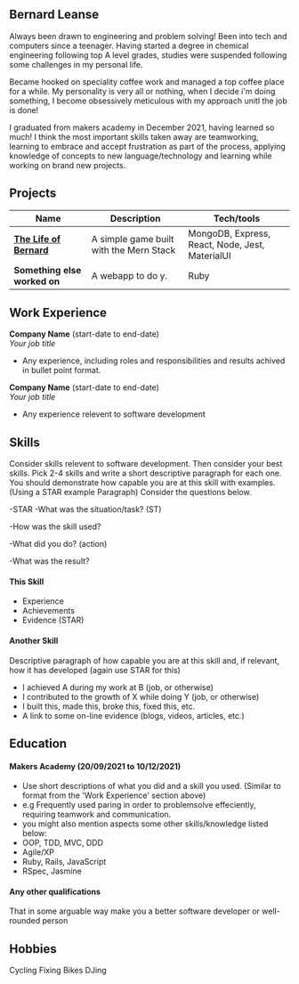 ## Bernard Leanse

Always been drawn to engineering and problem solving! Been into tech and computers since a teenager.
Having started a degree in chemical engineering following top A level grades, studies were suspended following some challenges in my personal life. 

Became hooked on speciality coffee work and managed a top coffee place for a while. My personality is very all or nothing, when I decide i'm doing something,
I become obsessively meticulous with my approach unitl the job is done! 

I graduated from makers academy in December 2021, having learned so much! I think the most important skills taken away are teamworking, learning to embrace and accept frustration as part of the process, applying knowledge of concepts to new language/technology and learning while working on brand new projects.



## Projects

| Name                         | Description       | Tech/tools        |
| ---------------------------- | ----------------- | ----------------- |
| **[The Life of Bernard](https://github.com/marazzo/EP3-Gaming-FE)** | A simple game built with the Mern Stack | MongoDB, Express, React, Node, Jest, MaterialUI |
| **Something else worked on** | A webapp to do y. | Ruby              |

## Work Experience

**Company Name** (start-date to end-date)  
_Your job title_

- Any experience, including roles and responsibilities and results achived in bullet point format.

**Company Name** (start-date to end-date)  
_Your job title_

- Any experience relevent to software development

## Skills

Consider skills relevent to software development. Then consider your best skills. Pick 2-4 skills and write a short descriptive paragraph for each one. You should demonstrate how capable you are at this skill with examples.
(Using a STAR example Paragraph) Consider the questions below.

-STAR
-What was the situation/task? (ST)

-How was the skill used?

-What did you do? (action)

-What was the result?


#### This Skill

- Experience
- Achievements
- Evidence (STAR)

#### Another Skill

Descriptive paragraph of how capable you are at this skill and, if relevant, how it has developed (again use STAR for this)

- I achieved A during my work at B (job, or otherwise)
- I contributed to the growth of X while doing Y (job, or otherwise)
- I built this, made this, broke this, fixed this, etc.
- A link to some on-line evidence (blogs, videos, articles, etc.)

## Education

#### Makers Academy (20/09/2021 to 10/12/2021)
- Use short descriptions of what you did and a skill you used. (Similar to format from the 'Work Experience' section above)
- e.g Frequently used paring in order to problemsolve effeciently, requiring teamwork and communication.
- you might also mention aspects some other skills/knowledge listed below: 
- OOP, TDD, MVC, DDD
- Agile/XP
- Ruby, Rails, JavaScript
- RSpec, Jasmine

#### Any other qualifications

That in some arguable way make you a better software developer or well-rounded person

## Hobbies

Cycling
Fixing Bikes
DJing
